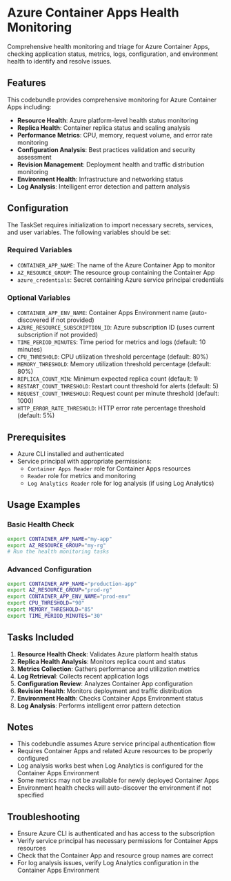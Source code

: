 # Azure Container Apps Health Monitoring

Comprehensive health monitoring and triage for Azure Container Apps, checking application status, metrics, logs, configuration, and environment health to identify and resolve issues.

## Features

This codebundle provides comprehensive monitoring for Azure Container Apps including:

- **Resource Health**: Azure platform-level health status monitoring
- **Replica Health**: Container replica status and scaling analysis  
- **Performance Metrics**: CPU, memory, request volume, and error rate monitoring
- **Configuration Analysis**: Best practices validation and security assessment
- **Revision Management**: Deployment health and traffic distribution monitoring
- **Environment Health**: Infrastructure and networking status
- **Log Analysis**: Intelligent error detection and pattern analysis

## Configuration

The TaskSet requires initialization to import necessary secrets, services, and user variables. The following variables should be set:

### Required Variables
- `CONTAINER_APP_NAME`: The name of the Azure Container App to monitor
- `AZ_RESOURCE_GROUP`: The resource group containing the Container App
- `azure_credentials`: Secret containing Azure service principal credentials

### Optional Variables
- `CONTAINER_APP_ENV_NAME`: Container Apps Environment name (auto-discovered if not provided)
- `AZURE_RESOURCE_SUBSCRIPTION_ID`: Azure subscription ID (uses current subscription if not provided)
- `TIME_PERIOD_MINUTES`: Time period for metrics and logs (default: 10 minutes)
- `CPU_THRESHOLD`: CPU utilization threshold percentage (default: 80%)
- `MEMORY_THRESHOLD`: Memory utilization threshold percentage (default: 80%)
- `REPLICA_COUNT_MIN`: Minimum expected replica count (default: 1)
- `RESTART_COUNT_THRESHOLD`: Restart count threshold for alerts (default: 5)
- `REQUEST_COUNT_THRESHOLD`: Request count per minute threshold (default: 1000)
- `HTTP_ERROR_RATE_THRESHOLD`: HTTP error rate percentage threshold (default: 5%)

## Prerequisites

- Azure CLI installed and authenticated
- Service principal with appropriate permissions:
  - `Container Apps Reader` role for Container Apps resources
  - `Reader` role for metrics and monitoring
  - `Log Analytics Reader` role for log analysis (if using Log Analytics)

## Usage Examples

### Basic Health Check
```bash
export CONTAINER_APP_NAME="my-app"
export AZ_RESOURCE_GROUP="my-rg"
# Run the health monitoring tasks
```

### Advanced Configuration
```bash
export CONTAINER_APP_NAME="production-app"
export AZ_RESOURCE_GROUP="prod-rg"
export CONTAINER_APP_ENV_NAME="prod-env"
export CPU_THRESHOLD="90"
export MEMORY_THRESHOLD="85"
export TIME_PERIOD_MINUTES="30"
```

## Tasks Included

1. **Resource Health Check**: Validates Azure platform health status
2. **Replica Health Analysis**: Monitors replica count and status
3. **Metrics Collection**: Gathers performance and utilization metrics
4. **Log Retrieval**: Collects recent application logs
5. **Configuration Review**: Analyzes Container App configuration
6. **Revision Health**: Monitors deployment and traffic distribution
7. **Environment Health**: Checks Container Apps Environment status
8. **Log Analysis**: Performs intelligent error pattern detection

## Notes

- This codebundle assumes Azure service principal authentication flow
- Requires Container Apps and related Azure resources to be properly configured
- Log analysis works best when Log Analytics is configured for the Container Apps Environment
- Some metrics may not be available for newly deployed Container Apps
- Environment health checks will auto-discover the environment if not specified

## Troubleshooting

- Ensure Azure CLI is authenticated and has access to the subscription
- Verify service principal has necessary permissions for Container Apps resources
- Check that the Container App and resource group names are correct
- For log analysis issues, verify Log Analytics configuration in the Container Apps Environment 
